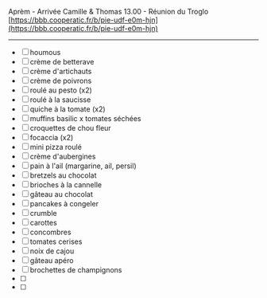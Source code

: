 Aprèm - Arrivée Camille & Thomas
13.00 - Réunion du Troglo [https://bbb.cooperatic.fr/b/pie-udf-e0m-hjn](https://bbb.cooperatic.fr/b/pie-udf-e0m-hjn)

---
- [ ] houmous
- [ ] crème de betterave
- [ ] crème d'artichauts
- [ ] crème de poivrons
- [ ] roulé au pesto (x2)
- [ ] roulé à la saucisse
- [ ] quiche à la tomate (x2)
- [ ] muffins basilic x tomates séchées
- [ ] croquettes de chou fleur
- [ ] focaccia (x2)
- [ ] mini pizza roulé 
- [ ] crème d'aubergines
- [ ] pain à l'ail (margarine, ail, persil)
- [ ] bretzels au chocolat
- [ ] brioches à la cannelle
- [ ] gâteau au chocolat
- [ ] pancakes à congeler
- [ ] crumble
- [ ] carottes
- [ ] concombres
- [ ] tomates cerises
- [ ] noix de cajou
- [ ] gâteau apéro
- [ ] brochettes de champignons
- [ ] 
- [ ] 
